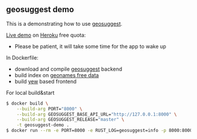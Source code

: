 ## geosuggest demo

This is a demonstrating how to use [geosuggest](https://github.com/estin/geosuggest).

[Live demo](https://geosuggest.herokuapp.com/) on [Heroku](https://heroku.com) free quota:
- Please be patient, it will take some time for the app to wake up

In Dockerfile:
 - download and compile [geosuggest](https://github.com/estin/geosuggest) backend
 - build index on [geonames free data](http://download.geonames.org/export/dump/)
 - build [yew](https://github.com/yewstack/yew) based frontend


For local build&start
```bash
$ docker build \
    --build-arg PORT="8000" \
    --build-arg GEOSUGGEST_BASE_API_URL="http://127.0.0.1:8000" \
    --build-arg GEOSUGGEST_RELEASE="master" \
    -t geosuggest-demo .
$ docker run --rm -e PORT=8000 -e RUST_LOG=geosuggest=info -p 8000:8000 -it geosuggest-demo
```
